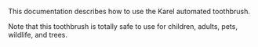 This documentation describes how to use the Karel automated toothbrush.

Note that this toothbrush is totally safe to use for children, adults,  pets, wildlife, and trees.


